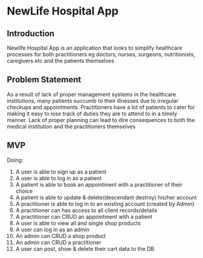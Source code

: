 # NewLife Hospital App

## Introduction
Newlife Hospital App is an application that looks to simplify healthcare processes for both practitioners eg doctors, nurses, surgeons, nutritionists, caregivers etc and the patients themselves

## Problem Statement
As a result of lack of proper management systems in the healthcare institutions, many patients succumb to their illnesses due to irregular checkups and appointments. Practitioners have a lot of patients to cater for making it easy to lose track of duties they are to attend to in a timely manner.
Lack of proper planning can lead to dire consequences to both the medical institution and the practitioners themselves

## MVP
Doing:
1. A user is able to sign up as a patient
2. A user is able to log in as a patient
3. A patient is able to book an appointment with a practitioner of their choice
4. A patient is able to update & delete(descendant destroy) his/her account
5. A practitioner is able to log in to an existing account (created by Admin)
6. A practitioner can has access to all client records/details
7. A practitioner can CRUD an appointment with a patient
8. A user is able to view all and single shop products
9. A user can log in as an admin
10. An admin can CRUD a shop product
11. An admin can CRUD a practitioner
12. A user can post, show & delete their cart data to the DB

